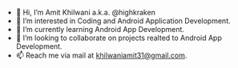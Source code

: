 - 👋 Hi, I’m Amit Khilwani a.k.a. @highkraken
- 👀 I’m interested in Coding and Android Application Development.
- 🌱 I’m currently learning Android App Development.
- 💞️ I’m looking to collaborate on projects realted to Android App Development.
- 📫 Reach me via mail at khilwaniamit31@gmail.com.

<!---
highkraken/highkraken is a ✨ special ✨ repository because its `README.md` (this file) appears on your GitHub profile.
You can click the Preview link to take a look at your changes.
--->
